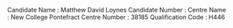 Candidate Name : Matthew David Loynes
Candidate Number : 
Centre Name : New College Pontefract
Centre Number : 38185
Qualification Code : H446
